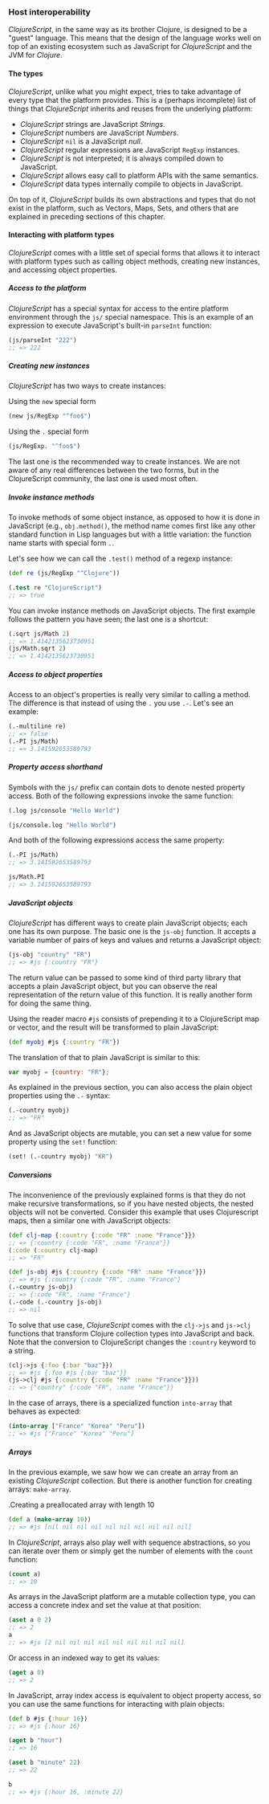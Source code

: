 ### Host interoperability

_ClojureScript_, in the same way as its brother Clojure, is designed to be a "guest" language. This means that the design of the language works well on top of an existing ecosystem such as JavaScript for _ClojureScript_ and the JVM for _Clojure_.


#### The types

_ClojureScript_, unlike what you might expect, tries to take advantage of every type that the platform provides. This is a (perhaps incomplete) list of things that _ClojureScript_ inherits and reuses from the underlying platform:

* _ClojureScript_ strings are JavaScript *Strings*.
* _ClojureScript_ numbers are JavaScript *Numbers*.
* _ClojureScript_ `nil` is a JavaScript *null*.
* _ClojureScript_ regular expressions are JavaScript `RegExp` instances.
* _ClojureScript_ is not interpreted; it is always compiled down to JavaScript.
* _ClojureScript_ allows easy call to platform APIs with the same semantics.
* _ClojureScript_ data types internally compile to objects in JavaScript.

On top of it, _ClojureScript_ builds its own abstractions and types that do not exist in the platform, such as Vectors, Maps, Sets, and others that are explained in preceding sections of this chapter.


#### Interacting with platform types

_ClojureScript_ comes with a little set of special forms that allows it to interact with platform types such as calling object methods, creating new instances, and accessing object properties.


##### Access to the platform

_ClojureScript_ has a special syntax for access to the entire platform environment through the `js/` special namespace. This is an example of an expression to execute JavaScript's built-in `parseInt` function:

```clojure
(js/parseInt "222")
;; => 222
```


##### Creating new instances

_ClojureScript_ has two ways to create instances:

Using the `new` special form

```clojure
(new js/RegExp "^foo$")
```

Using the `.` special form

```clojure
(js/RegExp. "^foo$")
```

The last one is the recommended way to create instances. We are not aware of any real differences between the two forms, but in the ClojureScript community, the last one is used most often.


##### Invoke instance methods

To invoke methods of some object instance, as opposed to how it is done in JavaScript (e.g., `obj.method()`, the method name comes first like any other standard function in Lisp languages but with a little variation: the function name
starts with special form `.`.

Let's see how we can call the `.test()` method of a regexp instance:

```clojure
(def re (js/RegExp "^Clojure"))

(.test re "ClojureScript")
;; => true
```

You can invoke instance methods on JavaScript objects. The first example follows the pattern you have seen; the last one is a shortcut:

```clojure
(.sqrt js/Math 2)
;; => 1.4142135623730951
(js/Math.sqrt 2)
;; => 1.4142135623730951
```


##### Access to object properties

Access to an object's properties is really very similar to calling a method. The difference is that instead of using the `.` you use `.-`. Let's see an example:

```clojure
(.-multiline re)
;; => false
(.-PI js/Math)
;; => 3.141592653589793
```


##### Property access shorthand

Symbols with the `js/` prefix can contain dots to denote nested property access. Both of the following expressions invoke the same function:

```clojure
(.log js/console "Hello World")

(js/console.log "Hello World")
```

And both of the following expressions access the same property:

```clojure
(.-PI js/Math)
;; => 3.141592653589793

js/Math.PI
;; => 3.141592653589793
```


##### JavaScript objects

_ClojureScript_ has different ways to create plain JavaScript objects; each one has its own purpose. The basic one is the `js-obj` function. It accepts a variable number of pairs of keys and values and returns a JavaScript object:

```clojure
(js-obj "country" "FR")
;; => #js {:country "FR"}
```

The return value can be passed to some kind of third party library that accepts a plain JavaScript object, but you can observe the real representation of the return value of this function. It is really another form for doing the same thing.

Using the reader macro `#js` consists of prepending it to a ClojureScript map or vector, and the result will be transformed to plain JavaScript:

```clojure
(def myobj #js {:country "FR"})
```

The translation of that to plain JavaScript is similar to this:

```javascript
var myobj = {country: "FR"};
```

As explained in the previous section, you can also access the plain object properties using the `.-` syntax:

```clojure
(.-country myobj)
;; => "FR"
```

And as JavaScript objects are mutable, you can set a new value for some property using the `set!` function:

```clojure
(set! (.-country myobj) "KR")
```


##### Conversions

The inconvenience of the previously explained forms is that they do not make recursive transformations, so if you have nested objects, the nested objects will not be converted.  Consider this example that uses Clojurescript maps, then a
similar one with JavaScript objects:

```clojure
(def clj-map {:country {:code "FR" :name "France"}})
;; => {:country {:code "FR", :name "France"}}
(:code (:country clj-map)
;; => "FR"

(def js-obj #js {:country {:code "FR" :name "France"}})
;; => #js {:country {:code "FR", :name "France"}
(.-country js-obj)
;; => {:code "FR", :name "France"}
(.-code (.-country js-obj)
;; => nil
```

To solve that use case, _ClojureScript_ comes with the `clj->js` and `js->clj` functions that transform Clojure collection types into JavaScript and back. Note that the conversion to ClojureScript changes the `:country` keyword to a string.

```clojure
(clj->js {:foo {:bar "baz"}})
;; => #js {:foo #js {:bar "baz"}}
(js->clj #js {:country {:code "FR" :name "France"}}))
;; => {"country" {:code "FR", :name "France"}}
```

In the case of arrays, there is a specialized function `into-array` that behaves as expected:

```clojure
(into-array ["France" "Korea" "Peru"])
;; => #js ["France" "Korea" "Peru"]
```


##### Arrays

In the previous example, we saw how we can create an array from an existing _ClojureScript_ collection. But there is another function for creating arrays: `make-array`.

.Creating a preallocated array with length 10
```clojure
(def a (make-array 10))
;; => #js [nil nil nil nil nil nil nil nil nil nil]
```

In _ClojureScript_, arrays also play well with sequence abstractions, so you can iterate over them or simply get the number of elements with the `count` function:

```clojure
(count a)
;; => 10
```

As arrays in the JavaScript platform are a mutable collection type, you can access a concrete index and set the value at that position:

```clojure
(aset a 0 2)
;; => 2
a
;; => #js [2 nil nil nil nil nil nil nil nil nil]
```

Or access in an indexed way to get its values:

```clojure
(aget a 0)
;; => 2
```

In JavaScript, array index access is equivalent to object property access, so you can use the same functions for interacting with plain objects:

```clojure
(def b #js {:hour 16})
;; => #js {:hour 16}

(aget b "hour")
;; => 16

(aset b "minute" 22)
;; => 22

b
;; => #js {:hour 16, :minute 22}
```
